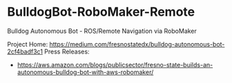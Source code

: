 # BulldogBot-RoboMaker-Remote
Bulldog Autonomous Bot - ROS/Remote Navigation via RoboMaker

Project Home: https://medium.com/fresnostatedx/bulldog-autonomous-bot-2cf4badf3c1
Press Releases:
 - https://aws.amazon.com/blogs/publicsector/fresno-state-builds-an-autonomous-bulldog-bot-with-aws-robomaker/
